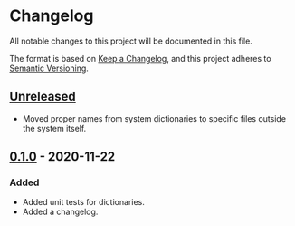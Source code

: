 # Changelog

All notable changes to this project will be documented in this file.

The format is based on [Keep a Changelog](https://keepachangelog.com/en/1.0.0/),
and this project adheres to [Semantic Versioning](https://semver.org/spec/v2.0.0.html).

## [Unreleased](https://github.com/nvdaes/plover_spanish_mqd)

- Moved proper names from system dictionaries to specific files outside the system itself.

## [0.1.0](https://github.com/nvdaes/plover_spanish_mqd/releases/tag/v0.1.0) - 2020-11-22

### Added

- Added unit tests for dictionaries.
- Added a changelog.
